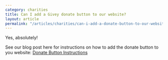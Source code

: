 ```yaml
---
category: charities
title: Can I add a Givey donate button to our website?
layout: article
permalink: "/articles/charities/can-i-add-a-donate-button-to-our-website"
---
```

Yes, absolutely!
<p>
See our blog post here for instructions on how to add the donate button to you website: <a href="https://blog.givey.com/2015/10/12/donation-button/"> Donate Button Instructions</a>
</p>